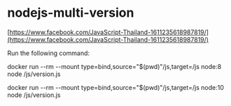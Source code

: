 # nodejs-multi-version

[https://www.facebook.com/JavaScript-Thailand-1611235618987819/](https://www.facebook.com/JavaScript-Thailand-1611235618987819/)

Run the following command:

docker run --rm --mount type=bind,source="$(pwd)"/js,target=/js node:8 node /js/version.js

docker run --rm --mount type=bind,source="$(pwd)"/js,target=/js node:10 node /js/version.js